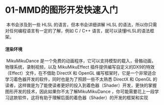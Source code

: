 # 01-MMD的图形开发快速入门

​	本书会涉及到一些 HLSL 的语言，但本书会详细讲解 HLSL 的语法，所以你只需对任何编程语言有一定的了解，例如 C / C++ 语言，就可以读懂HLSL的语法框架。

#### 渲染环境

​	MikuMikuDance 是一个免费的动画程序，它可以支持模型的载入，骨骼动画，物理系统，录制视频，以及 MikuMikuEffect 插件提供编写自定义的DX9的特效（Effect）文件，在不借助 DirectX 和 OpenGL 编写框架时，它是一个非常适合学习着色器开发的软件，同时也是为了照顾一些不太熟悉 DirectX 和 OpenGL 的读者，这样做是为了能使读者更好的投入到着色器（Shader）开发，更快的掌握图形开发的技术，因此如果你不太了解MikuMikuDance ，你可能需要花上一段学习这款软件，这将有助于理解后面的着色器（Shader）的开发的框架和实现